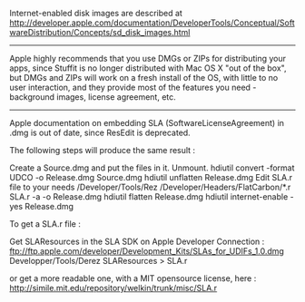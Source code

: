 Internet-enabled disk images are described at http://developer.apple.com/documentation/DeveloperTools/Conceptual/SoftwareDistribution/Concepts/sd_disk_images.html

----

Apple highly recommends that you use DMG<nowiki/>s or ZIP<nowiki/>s for distributing your apps, since Stuffit is no longer distributed with Mac OS X "out of the box", but DMG<nowiki/>s and ZIP<nowiki/>s will work on a fresh install of the OS, with little to no user interaction, and they provide most of the features you need - background images, license agreement, etc.

----

Apple documentation on embedding SLA (SoftwareLicenseAgreement) in .dmg is out of date, since ResEdit is deprecated. 

The following steps will produce the same result :


Create a Source.dmg and put the files in it. Unmount.
    hdiutil convert -format UDCO -o Release.dmg Source.dmg
hdiutil unflatten Release.dmg
Edit SLA.r file to your needs
    /Developer/Tools/Rez /Developer/Headers/FlatCarbon/*.r SLA.r -a -o Release.dmg
hdiutil flatten Release.dmg
hdiutil internet-enable -yes Release.dmg


To get a SLA.r file :

Get SLA<nowiki/>Resources in the SLA SDK on Apple Developer Connection :  ftp://ftp.apple.com/developer/Development_Kits/SLAs_for_UDIFs_1.0.dmg
    Developper/Tools/Derez SLAResources > SLA.r


or get a more readable one, with a MIT opensource license, here : http://simile.mit.edu/repository/welkin/trunk/misc/SLA.r
